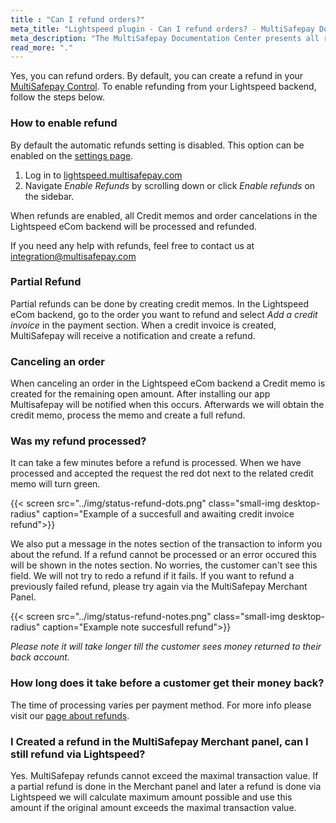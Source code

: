```yaml
---
title : "Can I refund orders?"
meta_title: "Lightspeed plugin - Can I refund orders? - MultiSafepay Docs"
meta_description: "The MultiSafepay Documentation Center presents all relevant information about our Plugins and API. You can also find support pages for payment methods, tools and general questions as well as the contact details of our Support and Integration Teams."
read_more: "."
---
```

Yes, you can refund orders.  By default, you can create a refund in your [MultiSafepay Control](https://merchant.multisafepay.com). To enable refunding from your Lightspeed backend, follow the steps below.


### How to enable refund
By default the automatic refunds setting is disabled. This option can be enabled on the [settings page](https://lightspeed.multisafepay.com/settings).

1. Log in to [lightspeed.multisafepay.com](https://lightspeed.multisafepay.com/settings)
2. Navigate _Enable Refunds_ by scrolling down or click _Enable refunds_ on the sidebar.

When refunds are enabled, all Credit memos and order cancelations in the Lightspeed eCom backend will be processed and refunded.

If you need any help with refunds, feel free to contact us at <integration@multisafepay.com>

### Partial Refund
Partial refunds can be done by creating credit memos. In the Lightspeed eCom backend, go to the order you want to refund and select _Add a credit invoice_ in the payment section. When a credit invoice is created, MultiSafepay will receive a notification and create a refund.


### Canceling an order
When canceling an order in the Lightspeed eCom backend a Credit memo is created for the remaining open amount. After installing our app Multisafepay will be notified when this occurs. Afterwards we will obtain the credit memo, process the memo and create a full refund.

### Was my refund processed?
It can take a few minutes before a refund is processed. When we have processed and accepted the request the red dot next to the related credit memo will turn green. 


{{< screen src="../img/status-refund-dots.png" class="small-img desktop-radius" caption="Example of a succesfull and awaiting  credit invoice refund">}}

We also put a message in the notes section of the transaction to inform you about the refund. If a refund cannot be processed or an error occured this will be shown in the notes section. 
No worries, the customer can't see this field. We will not try to redo a refund if it fails. 
If you want to refund a previously failed refund, please try again via the MultiSafepay Merchant Panel.

{{< screen src="../img/status-refund-notes.png" class="small-img desktop-radius" caption="Example note succesfull refund">}}

_Please note it will take longer till the customer sees money returned to their back account._

### How long does it take before a customer get their money back?
The time of processing varies per payment method. For more info please visit our [page about refunds](https://docs.multisafepay.com/faq/refunds/how-long-does-a-refund-take-to-process/).

### I Created a refund in the MultiSafepay Merchant panel, can I still refund via Lightspeed?
Yes. MultiSafepay refunds cannot exceed the maximal transaction value. If a partial refund is done in the Merchant panel and later a refund is done via Lightspeed we will calculate maximum amount possible and use this amount if the original amount exceeds the maximal transaction value.

